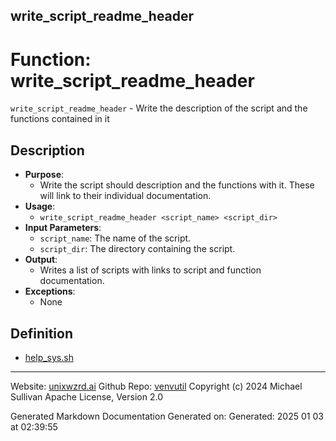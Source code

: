 ## write_script_readme_header
# Function: write_script_readme_header
 `write_script_readme_header` - Write the description of the script and the functions contained in it
## Description
- **Purpose**:
  - Write the script should description and the functions with it. These will link to their
    individual documentation.
- **Usage**: 
  - `write_script_readme_header <script_name> <script_dir>`
- **Input Parameters**: 
  - `script_name`: The name of the script.
  - `script_dir`: The directory containing the script.
- **Output**: 
  - Writes a list of scripts with links to script and function documentation.
- **Exceptions**: 
  - None

## Definition 

* [help_sys.sh](../help_sys_sh.md)
---

Website: [unixwzrd.ai](https://unixwzrd.ai)
Github Repo: [venvutil](https://github.com/unixwzrd/venvutil)
Copyright (c) 2024 Michael Sullivan
Apache License, Version 2.0

Generated Markdown Documentation
Generated on: Generated: 2025 01 03 at 02:39:55
